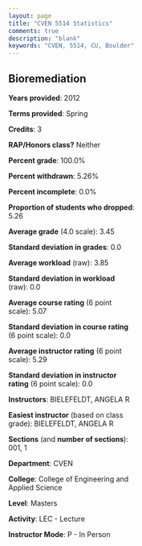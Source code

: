 ```yaml
---
layout: page
title: "CVEN 5514 Statistics"
comments: true
description: "blank"
keywords: "CVEN, 5514, CU, Boulder"
--- 
```

<head>
<script src="https://ajax.googleapis.com/ajax/libs/jquery/2.1.3/jquery.min.js"></script>
<script src="https://dl.dropboxusercontent.com/s/pc42nxpaw1ea4o9/highcharts.js?dl=0"></script>
<!-- <script src="../assets/js/highcharts.js"></script> -->
<style type="text/css">@font-face {
	font-family: "Bebas Neue";
	src: url(https://www.filehosting.org/file/details/544349/BebasNeue%20Regular.otf) format("opentype");
	}
	h1.Bebas { 
		font-family: "Bebas Neue", Verdana, Tahoma;
	}
</style>
</head>
<body>
	<div id="container" style="float: right; width: 45%; height: 88%; margin-left: 2.5%; margin-right: 2.5%;"></div>
	<script language="JavaScript">
		$(document).ready(function() {
		var chart = {type: 'column'};
		var title = {text: 'Grade Distribution'};
		var xAxis = {categories: ['A','B','C','D','F'],crosshair: true};
		var yAxis = {min: 0,title: {text: 'Percentage'}};
		var tooltip = {headerFormat: '<center><b><span style="font-size:20px">{point.key}</span></b></center>',
		               pointFormat: '<td style="padding:0"><b>{point.y:.1f}%</b></td>',
		               footerFormat: '</table>',shared: true,useHTML: true};
		var plotOptions = {column: {pointPadding: 0.0,borderWidth: 0}};  
		var credits = {enabled: false};var series= [{name: 'Percent',data: [66.67,27.78,0.0,0.0,5.56,]}];
		var json = {};
		json.chart = chart;
		json.title = title;
		json.tooltip = tooltip;
		json.xAxis = xAxis;
		json.yAxis = yAxis;  
		json.series = series;
		json.plotOptions = plotOptions;  
		json.credits = credits;
		$('#container').highcharts(json);
	});
	</script>
</body>
			   
## Bioremediation

**Years provided**: 2012

**Terms provided**: Spring

**Credits**: 3

**RAP/Honors class?** Neither

**Percent grade**: 100.0%

**Percent withdrawn**: 5.26%

**Percent incomplete**: 0.0%

**Proportion of students who dropped**: 5.26

**Average grade** (4.0 scale): 3.45

**Standard deviation in grades**: 0.0

**Average workload** (raw): 3.85

**Standard deviation in workload** (raw): 0.0

**Average course rating** (6 point scale): 5.07

**Standard deviation in course rating** (6 point scale): 0.0

**Average instructor rating** (6 point scale): 5.29

**Standard deviation in instructor rating** (6 point scale): 0.0

**Instructors**: BIELEFELDT, ANGELA R

**Easiest instructor** (based on class grade): BIELEFELDT, ANGELA R

**Sections** (and **number of sections**): 001, 1

**Department**: CVEN

**College**: College of Engineering and Applied Science

**Level**: Masters

**Activity**: LEC - Lecture

**Instructor Mode**: P  - In Person